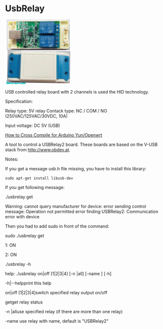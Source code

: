 UsbRelay
========

![ScreenShot](https://raw.githubusercontent.com/sonnyyu/UsbRelay/master/usbrelay.png)

USB controlled relay board with 2 channels is used the HID technology.

Specification: 

Relay type: 5V relay Contack type: NC / COM / NO  (250VAC/125VAC/30VDC, 10A) 

Input voltage: DC 5V (USB)

[How to Cross Compile for Arduino Yun/Openwrt](https://raw.githubusercontent.com/sonnyyu/UsbRelay/master/compileforarduinoyun.md)

A tool to control a USBRelay2 board.
These boards are based on the V-USB stack from http://www.obdev.at.

Notes:

If you get a message usb.h file missing, you have to install this library:

	sudo apt-get install libusb-dev

If you get following message:

./usbrelay get

Warning: cannot query manufacturer for device: error sending control message: Operation not permitted
error finding USBRelay2: Communication error with device

Then you had to add sudo in front of the command:

sudo ./usbrelay get

 1: ON

 2: ON
 
./usbrelay -h

help: ./usbrelay on|off [1|2|3|4] [-n <number>|all] [-name <name>] [-h]

-h|--helpprint this help

on|off [1|2|3|4]switch specified relay output on/off

getget relay status

-n <number>|alluse specified relay (if there are more than one relay)

-name <name>use relay with name, default is "USBRelay2" 
